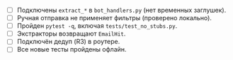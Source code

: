 - [ ] Подключены `extract_*` в `bot_handlers.py` (нет временных заглушек).
- [ ] Ручная отправка не применяет фильтры (проверено локально).
- [ ] Пройден `pytest -q`, включая `tests/test_no_stubs.py`.
- [ ] Экстракторы возвращают `EmailHit`.
- [ ] Подключён дедуп (R3) в роутере.
- [ ] Все новые тесты пройдены офлайн.
